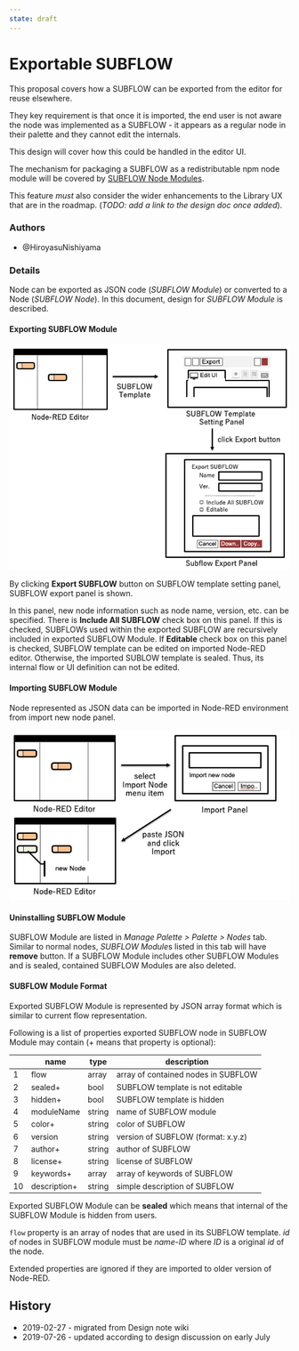 ```yaml
---
state: draft
---
```


# Exportable SUBFLOW

This proposal covers how a SUBFLOW can be exported from the editor for reuse elsewhere.

They key requirement is that once it is imported, the end user is not aware the node
was implemented as a SUBFLOW - it appears as a regular node in their palette and
they cannot edit the internals.

This design will cover how this could be handled in the editor UI.

The mechanism for packaging a SUBFLOW as a redistributable npm node module will be
covered by [SUBFLOW Node Modules](../subflow-node-modules.md).

This feature *must* also consider the wider enhancements to the Library UX that
are in the roadmap. (*TODO: add a link to the design doc once added*).

### Authors

 - @HiroyasuNishiyama

### Details

Node can be exported as JSON code (*SUBFLOW Module*) or converted to a Node (*SUBFLOW Node*). In this document, design for *SUBFLOW Module* is described.

#### Exporting SUBFLOW Module

![Subflow-export-UI](Subflow-export-UI.png)

By clicking **Export SUBFLOW** button on SUBFLOW template setting panel, SUBFLOW export panel is shown.

In this panel, new node information such as node name, version, etc. can be specified. There is **Include All SUBFLOW** check box on this panel.  If this is checked, SUBFLOWs used within the exported SUBFLOW are recursively included in exported SUBFLOW Module.  If **Editable** check box on this panel is checked, SUBFLOW template can be edited on imported Node-RED editor.  Otherwise, the imported SUBLOW template is sealed. Thus, its internal flow or UI definition can not be edited.

#### Importing SUBFLOW Module

Node represented as JSON data can be imported in Node-RED environment from import new node panel.

![Subflow-import-UI](Subflow-import-UI.png)

#### Uninstalling SUBFLOW Module

SUBFLOW Module are listed in *Manage Palette > Palette > Nodes* tab.  Similar to normal nodes, *SUBFLOW Module*s listed in this tab will have **remove** button.  If a SUBFLOW Module includes other SUBFLOW Modules and is sealed, contained SUBFLOW Modules are also deleted.

#### SUBFLOW Module Format

Exported SUBFLOW Module is represented by JSON array format which is similar to current flow representation.  

Following is a list of properties exported SUBFLOW node in SUBFLOW Module may contain (+ means that property is optional):

|      | name    | type   | description                        |
| ---- | ------- | ------ | ---------------------------------- |
| 1    | flow    | array  | array of contained nodes in SUBFLOW |
| 2    | sealed+ | bool   | SUBFLOW template is not editable   |
| 3    | hidden+ | bool   | SUBFLOW template is hidden         |
| 4    | moduleName | string | name of SUBFLOW module             |
| 5    | color+  | string | color of SUBFLOW                   |
| 6    | version | string | version of SUBFLOW (format: x.y.z) |
| 7    | author+ | string | author of SUBFLOW                  |
| 8    | license+ | string | license of SUBFLOW                 |
| 9    | keywords+ | array  | array of keywords of SUBFLOW       |
| 10   | description+ | string | simple description of SUBFLOW      |

Exported SUBFLOW Module can be **sealed** which means that internal of the SUBFLOW Module is hidden from users.  

`flow` property is an array of nodes that are used in its SUBFLOW template.  *id* of nodes in SUBFLOW module must be *name*-*ID* where *ID* is a original *id* of the node.

Extended properties are ignored if they are imported to older version of Node-RED.  

## History

  - 2019-02-27 - migrated from Design note wiki
  - 2019-07-26 - updated according to design discussion on early July
